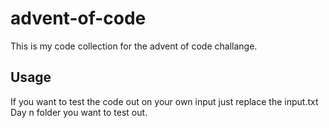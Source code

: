 # advent-of-code
This is my code collection for the advent of code challange.

## Usage
If you want to test the code out on your own input just replace the input.txt Day n folder you want to test out.
